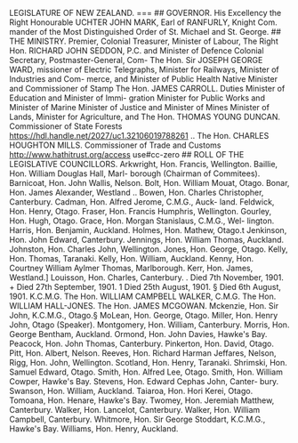 LEGISLATURE OF NEW ZEALAND.
=== ## GOVERNOR. His Excellency the Right Honourable UCHTER JOHN MARK, Earl of RANFURLY, Knight Com. mander of the Most Distinguished Order of St. Michael and St. George. ## THE MINISTRY. Premier, Colonial Treasurer, Minister of Labour, The Right Hon. RICHARD JOHN SEDDON, P.C. and Minister of Defence Colonial Secretary, Postmaster-General, Com- The Hon. Sir JOSEPH GEORGE WARD, missioner of Electric Telegraphs, Minister for Railways, Minister of Industries and Com- merce, and Minister of Public Health Native Minister and Commissioner of Stamp The Hon. JAMES CARROLL. Duties Minister of Education and Minister of Immi- gration Minister for Public Works and Minister of Marine Minister of Justice and Minister of Mines Minister of Lands, Minister for Agriculture, and The Hon. THOMAS YOUNG DUNCAN. Commissioner of State Forests https://hdl.handle.net/2027/uc1.32106019788261 .. The Hon. CHARLES HOUGHTON MILLS. Commissioner of Trade and Customs http://www.hathitrust.org/access use#cc-zero ## ROLL OF THE LEGISLATIVE COUNCILLORS. Arkwright, Hon. Francis, Wellington. Baillie, Hon. William Douglas Hall, Marl- borough (Chairman of Commitees). Barnicoat, Hon. John Wallis, Nelson. Bolt, Hon. William Mouat, Otago. Bonar, Hon. James Alexander, Westland .. Bowen, Hon. Charles Christopher, Canterbury. Cadman, Hon. Alfred Jerome, C.M.G., Auck- land. Feldwick, Hon. Henry, Otago. Fraser, Hon. Francis Humphris, Wellington. Gourley, Hon. Hugh, Otago. Grace, Hon. Morgan Stanislaus, C.M.G., Wel- lington. Harris, Hon. Benjamin, Auckland. Holmes, Hon. Mathew, Otago.t Jenkinson, Hon. John Edward, Canterbury. Jennings, Hon. William Thomas, Auckland. Johnston, Hon. Charles John, Wellington. Jones, Hon. George, Otago. Kelly, Hon. Thomas, Taranaki. Kelly, Hon. William, Auckland. Kenny, Hon. Courtney William Aylmer Thomas, Marlborough. Kerr, Hon. James, Westland.] Louisson, Hon. Charles, Canterbury. . Died 7th November, 1901. + Died 27th September, 1901. 1 Died 25th August, 1901. § Died 6th August, 1901. K.C.M.G. The Hon. WILLIAM CAMPBELL WALKER, C.M.G. The Hon. WILLIAM HALL-JONES. The Hon. JAMES MCGOWAN. Mckenzie, Hon. Sir John, K.C.M.G., Otago.§ MoLean, Hon. George, Otago. Miller, Hon. Henry John, Otago (Speaker). Montgomery, Hon. William, Canterbury. Morris, Hon. George Bentham, Auckland. Ormond, Hon. John Davies, Hawke's Bay. Peacock, Hon. John Thomas, Canterbury. Pinkerton, Hon. David, Otago. Pitt, Hon. Albert, Nelson. Reeves, Hon. Richard Harman Jeffares, Nelson, Rigg, Hon. John, Wellington. Scotland, Hon. Henry, Taranaki. Shrimski, Hon. Samuel Edward, Otago. Smith, Hon. Alfred Lee, Otago. Smith, Hon. William Cowper, Hawke's Bay. Stevens, Hon. Edward Cephas John, Canter- bury. Swanson, Hon. William, Auckland. Taiaroa, Hon. Hori Kerei, Otago. Tomoana, Hon. Henare, Hawke's Bay. Twomey, Hon. Jeremiah Matthew, Canterbury. Walker, Hon. Lancelot, Canterbury. Walker, Hon. William Campbell, Canterbury. Whitmore, Hon. Sir George Stoddart, K.C.M.G., Hawke's Bay. Williams, Hon. Henry, Auckland. 